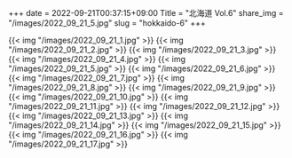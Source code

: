 +++
date  = 2022-09-21T00:37:15+09:00
Title = "北海道 Vol.6"
share_img = "/images/2022_09_21_5.jpg"
slug = "hokkaido-6"
+++

{{< img "/images/2022_09_21_1.jpg" >}}
{{< img "/images/2022_09_21_2.jpg" >}}
{{< img "/images/2022_09_21_3.jpg" >}}
{{< img "/images/2022_09_21_4.jpg" >}}
{{< img "/images/2022_09_21_5.jpg" >}}
{{< img "/images/2022_09_21_6.jpg" >}}
{{< img "/images/2022_09_21_7.jpg" >}}
{{< img "/images/2022_09_21_8.jpg" >}}
{{< img "/images/2022_09_21_9.jpg" >}}
{{< img "/images/2022_09_21_10.jpg" >}}
{{< img "/images/2022_09_21_11.jpg" >}}
{{< img "/images/2022_09_21_12.jpg" >}}
{{< img "/images/2022_09_21_13.jpg" >}}
{{< img "/images/2022_09_21_14.jpg" >}}
{{< img "/images/2022_09_21_15.jpg" >}}
{{< img "/images/2022_09_21_16.jpg" >}}
{{< img "/images/2022_09_21_17.jpg" >}}